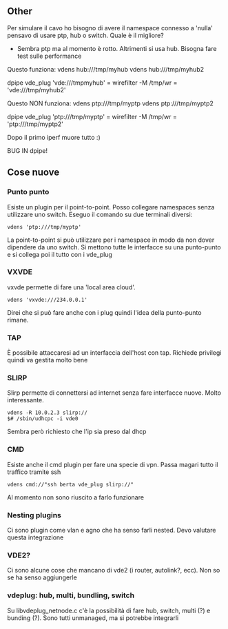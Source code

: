 ## Other

Per simulare il cavo ho bisogno di avere il namespace connesso a 'nulla'
pensavo di usare ptp, hub o switch. Quale è il migliore?
- Sembra ptp ma al momento è rotto. Altrimenti si usa hub. Bisogna fare test sulle performance

Questo funziona:
vdens hub:///tmp/myhub
vdens hub:///tmp/myhub2

dpipe vde_plug 'vde:///tmpmyhub' = wirefilter -M /tmp/wr = 'vde:///tmp/myhub2'

Questo NON funziona:
vdens ptp:///tmp/myptp
vdens ptp:///tmp/myptp2

dpipe vde_plug 'ptp:///tmp/myptp' = wirefilter -M /tmp/wr = 'ptp:///tmp/myptp2'

Dopo il primo iperf muore tutto :)

BUG IN dpipe!

## Cose nuove

### Punto punto
Esiste un plugin per il point-to-point. Posso collegare namespaces senza utilizzare
uno switch. Eseguo il comando su due terminali diversi:
```
vdens 'ptp:///tmp/myptp'
```
La point-to-point si può utilizzare per i namespace in modo da non dover dipendere
da uno switch. Si mettono tutte le interfacce su una punto-punto e si collega poi il
tutto con i vde_plug

### VXVDE
vxvde permette di fare una 'local area cloud'.
```
vdens 'vxvde:///234.0.0.1'
```
Direi che si può fare anche con i plug quindi l'idea della punto-punto rimane.

### TAP 
È possibile attaccaresi ad un interfaccia dell'host con tap. Richiede privilegi
quindi va gestita molto bene

### SLIRP
Slirp permette di connettersi ad internet senza fare interfacce nuove. Molto interessante.
```
vdens -R 10.0.2.3 slirp://
$# /sbin/udhcpc -i vde0
```
Sembra però richiesto che l'ip sia preso dal dhcp

### CMD
Esiste anche il cmd plugin per fare una specie di vpn. Passa magari tutto il
traffico tramite ssh
```
vdens cmd://"ssh berta vde_plug slirp://"
```
Al momento non sono riuscito a farlo funzionare

### Nesting plugins
Ci sono plugin come vlan e agno che ha senso farli nested. Devo valutare questa integrazione

### VDE2?
Ci sono alcune cose che mancano di vde2 (i router, autolink?, ecc). Non so se ha
senso aggiungerle

### vdeplug: hub, multi, bundling, switch 
Su libvdeplug_netnode.c c'è la possibilità di fare hub, switch, multi (?) e bunding (?).
Sono tutti unmanaged, ma si potrebbe integrarli


